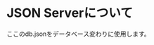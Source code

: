 # JSON Serverについて
ここのdb.jsonをデータベース変わりに使用します。

<!-- [path]\node_modules\.bin/json-server --watch db.json --port 3100

これでホームが
 http://localhost:3100
になった -->